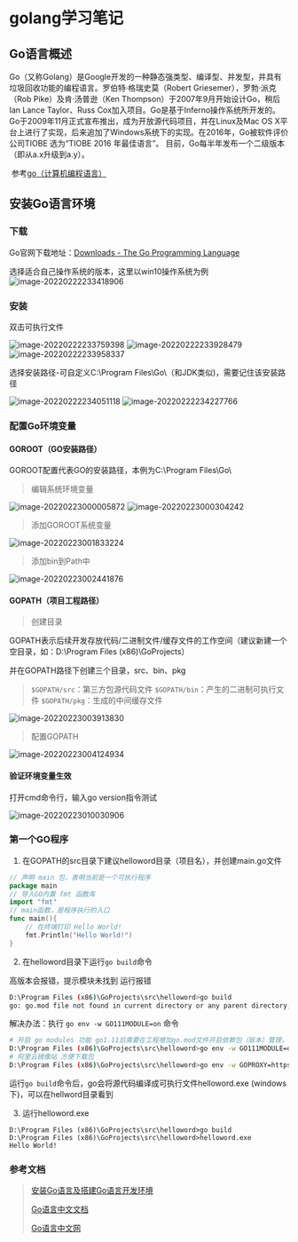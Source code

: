 # golang学习笔记

## Go语言概述

​		Go（又称Golang）是Google开发的一种静态强类型、编译型、并发型，并具有垃圾回收功能的编程语言。罗伯特·格瑞史莫（Robert Griesemer），罗勃·派克（Rob Pike）及肯·汤普逊（Ken Thompson）于2007年9月开始设计Go，稍后Ian Lance Taylor、Russ Cox加入项目。Go是基于Inferno操作系统所开发的。Go于2009年11月正式宣布推出，成为开放源代码项目，并在Linux及Mac OS X平台上进行了实现，后来追加了Windows系统下的实现。在2016年，Go被软件评价公司TIOBE 选为“TIOBE 2016 年最佳语言”。 目前，Go每半年发布一个二级版本（即从a.x升级到a.y）。

​		参考[go（计算机编程语言）](https://baike.baidu.com/item/go/953521?fromtitle=Go%E8%AF%AD%E8%A8%80) 

## 安装Go语言环境

### 下载
Go官网下载地址：[Downloads - The Go Programming Language](https://golang.google.cn/dl/)

选择适合自己操作系统的版本，这里以win10操作系统为例
![image-20220222233418906](https://s2.loli.net/2022/02/22/NXwiCbEJGTFqan1.png)

### 安装
双击可执行文件

![image-20220222233759398](https://s2.loli.net/2022/02/22/fYSLg8cyPvlMxiT.png)
![image-20220222233928479](https://s2.loli.net/2022/02/22/f4T3zy62m7tUuiq.png)
![image-20220222233958337](https://s2.loli.net/2022/02/22/cJRhl1X2WIA3Lar.png)

选择安装路径-可自定义C:\Program Files\Go\（和JDK类似)，需要记住该安装路径

![image-20220222234051118](https://s2.loli.net/2022/02/22/ARVTraJeFsEDUP5.png)
![image-20220222234227766](https://s2.loli.net/2022/02/22/f1CMKRHpgFXIxiN.png)

### 配置Go环境变量

#### GOROOT（GO安装路径）

GOROOT配置代表GO的安装路径，本例为C:\Program Files\Go\

> 编辑系统环境变量

![image-20220223000005872](https://s2.loli.net/2022/02/23/IQDW5lCXFkdp2KG.png)
![image-20220223000304242](https://s2.loli.net/2022/02/23/bOEYMHglywWrNPf.png)

> 添加GOROOT系统变量

![image-20220223001833224](https://s2.loli.net/2022/02/23/svGMIdURT6hFlVP.png)

> 添加bin到Path中

![image-20220223002441876](https://s2.loli.net/2022/02/23/TQIfDVACxeScw9l.png)

#### GOPATH（项目工程路径）

> 创建目录

GOPATH表示后续开发存放代码/二进制文件/缓存文件的工作空间（建议新建一个空目录，如：D:\Program Files (x86)\GoProjects）

并在GOPATH路径下创建三个目录，src、bin、pkg

> `$GOPATH/src`：第三方包源代码文件
> `$GOPATH/bin`：产生的二进制可执行文件
> `$GOPATH/pkg`：生成的中间缓存文件

![image-20220223003913830](https://s2.loli.net/2022/02/23/rh5ot6xAFsHwgYv.png)

> 配置GOPATH

![image-20220223004124934](https://s2.loli.net/2022/02/23/yuTbqNdsj64hftQ.png)

#### 验证环境变量生效

打开cmd命令行，输入go version指令测试

![image-20220223010030906](https://s2.loli.net/2022/02/23/6frd2EnTl9GHyJN.png)

### 第一个GO程序

1. 在GOPATH的src目录下建议helloword目录（项目名），并创建main.go文件

```go
// 声明 main 包，表明当前是一个可执行程序
package main
// 导入GO内置 fmt 函数库
import "fmt"
// main函数，是程序执行的入口
func main(){
    // 在终端打印 Hello World!
    fmt.Println("Hello World!")
}
```

2. 在helloword目录下运行`go build`命令

高版本会报错，提示模块未找到
运行报错
```bash
D:\Program Files (x86)\GoProjects\src\helloword>go build
go: go.mod file not found in current directory or any parent directory; see 'go help modules'
```

解决办法：执行 `go env -w GO111MODULE=on` 命令

```bash
# 开启 go modules 功能 go1.11后需要在工程增加go.mod文件开启依赖包（版本）管理，否则默认无版本管控
D:\Program Files (x86)\GoProjects\src\helloword>go env -w GO111MODULE=on
# 阿里云镜像站 方便下载包
D:\Program Files (x86)\GoProjects\src\helloword>go env -w GOPROXY=https://mirrors.aliyun.com/goproxy/
```

运行`go build`命令后，go会将源代码编译成可执行文件helloword.exe (windows下)，可以在hellword目录看到

3. 运行helloword.exe

```
D:\Program Files (x86)\GoProjects\src\helloword>go build
D:\Program Files (x86)\GoProjects\src\helloword>helloword.exe
Hello World!
```

### 参考文档

> [安装Go语言及搭建Go语言开发环境](https://www.cnblogs.com/aaronthon/p/10587487.html)
>
> [Go语言中文文档](https://www.topgoer.com/)
>
> [Go语言中文网](http://books.studygolang.com/)

